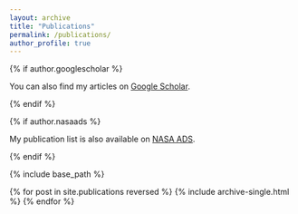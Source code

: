 ```yaml
---
layout: archive
title: "Publications"
permalink: /publications/
author_profile: true
---
```


{% if author.googlescholar %}
<p>You can also find my articles on <a href="{{ site.author.googlescholar }}" target="_blank">Google Scholar</a>.</p>
{% endif %}

{% if author.nasaads %}
<p>My publication list is also available on <a href="{{ site.author.nasaads }}" target="_blank">NASA ADS</a>.</p>
{% endif %}

{% include base_path %}

{% for post in site.publications reversed %}
  {% include archive-single.html %}
{% endfor %}
